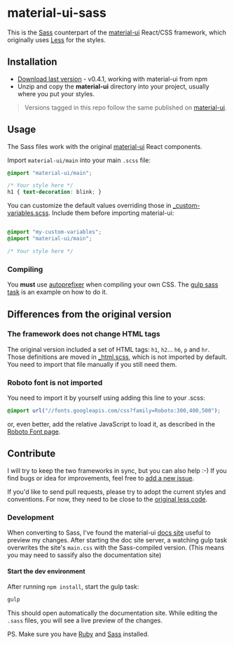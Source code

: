 material-ui-sass
================

This is the [Sass](http://www.sass-lang.com) counterpart of the [material-ui](https://github.com/callemall/material-ui) React/CSS framework, which originally uses  [Less](https://github.com/callemall/material-ui) for the styles.

## Installation

* [Download last version](https://github.com/gpbl/material-ui-sass/archive/v0.4.1.zip) - v0.4.1, working with material-ui from npm
* Unzip and copy the **material-ui** directory into your project, usually where you put your styles.

> Versions tagged in this repo follow the same published on [material-ui](https://github.com/callemall/material-ui).

## Usage

The Sass files work with the original [material-ui](https://github.com/callemall/material-ui) React components.

Import `material-ui/main` into your main `.scss` file:

```scss
@import "material-ui/main";

/* Your style here */
h1 { text-decoration: blink; }

```

You can customize the default values overriding those in [_custom-variables.scss](material-ui/variables/_custom-variables.scss). Include them before importing material-ui: 

```scss

@import "my-custom-variables";
@import "material-ui/main";

/* Your style here */
```

### Compiling

You **must** use [autoprefixer](https://github.com/postcss/autoprefixer) when compiling your own CSS. The [gulp sass task](gulp/tasks/sass.js) is an example on how to do it.

## Differences from the original version

### The framework does not change HTML tags

The original version included a set of HTML tags: `h1`, `h2`... `h6`, `p` and `hr`. Those definitions are moved in [_html.scss](material-ui/_html.scss), which is not imported by default. You need to import that file manually if you still need them.

### Roboto font is not imported

You need to import it by yourself using adding this line to your .scss:

```scss
@import url("//fonts.googleapis.com/css?family=Roboto:300,400,500");
```

or, even better, add the relative JavaScript to load it, as described in the [Roboto Font page](http://www.google.com/fonts#UsePlace:use/Collection:Roboto).

## Contribute

I will try to keep the two frameworks in sync, but you can also help :-)
If you find bugs or idea for improvements, feel free to [add a new issue](https://github.com/gpbl/material-ui-sass/issues/new).

If you'd like to send pull requests, please try to adopt the current styles and conventions. For now, they need to be close to the [original less code](https://github.com/callemall/material-ui/blob/master/src/less). 

### Development 

When converting to Sass, I've found the material-ui [docs site](https://github.com/callemall/material-ui/tree/master/docs) useful to preview my changes. After starting the doc site server, a watching gulp task overwrites the site's `main.css` with the Sass-compiled version. (This means you may need to sassify also the documentation site)

#### Start the dev environment

After running `npm install`, start the gulp task:

```bash
gulp
```

This should open automatically the documentation site. While editing the `.sass` files, you will see a live preview of the changes.

PS. Make sure you have [Ruby](https://www.ruby-lang.org/en/downloads/) and [Sass](http://sass-lang.com/install) installed.